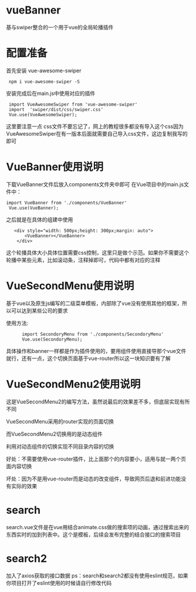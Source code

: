 # vueBanner
基与swiper整合的一个用于vue的全局轮播插件

# 配置准备
  首先安装 vue-awesome-swiper
 
     npm i vue-awesome-swiper -S
  
  安装完成后在main.js中使用对应的插件
  
     import VueAwesomeSwiper from 'vue-awesome-swiper'
     import  'swiper/dist/css/swiper.css'
     Vue.use(VueAwesomeSwiper);
  
  
  这里要注意一点 css文件不要忘记了，网上的教程很多都没有导入这个css因为VueAwesomeSwiper在有一版本后面就需要自己导入css文件，这边复制我写的即可
  # VueBanner使用说明
  下载VueBanner文件后放入components文件夹中即可
   在Vue项目中的main.js文件中：
   
    import VueBanner from './components/VueBanner'
     Vue.use(VueBanner);
     
   之后就是在具体的组建中使用
     
       <div style="width: 500px;height: 300px;margin: auto">
           <VueBanner></VueBanner>
        </div>
        
   这个轮播具体大小具体位置需要css控制，这里只是做个示范。如果你不需要这个轮播中某些元素，比如滚动条，注释掉即可，代码中都有对应的注释
   # VueSecondMenu使用说明
   基于vue以及原生js编写的二级菜单模板，内部除了vue没有使用其他的框架，所以可以达到某些公司的要求
      
   使用方法:
          
          import SecondoryMenu from './components/SecondoryMenu'
          Vue.use(SecondoryMenu);
   具体操作和banner一样都是作为插件使用的，要用组件使用直接导那个vue文件就行，还有一点，这个切换页面基于vue-router所以这一块知识要有了解
 # VueSecondMenu2使用说明
   这是VueSecondMenu2的编写方法，虽然说最后的效果差不多，但底层实现有所不同
 
   
   VueSecondMenu采用的router实现的页面切换
   
   而VueSecondMenu2切换用的是动态组件<component :is=""></component>
   
   利用对动态组件的切换实现不同目录内容的切换
   
   好处：不需要使用vue-router插件，比上面那个的内容要小，适用与就一两个页面内容切换
   
   坏处：因为不是用vue-router而是动态的改变组件，导致网页后退和前进功能没有实际的效果
 # search
 search.vue文件是在vue用结合animate.css做的搜索项的动画，通过搜索出来的东西实时的加到列表中。这个是模板，后续会发布完整的结合接口的搜索项目
 # search2
 加入了axios获取的接口数据 ps：search和search2都没有使用eslint规范，如果你项目打开了eslint使用的时候请自行修改代码
